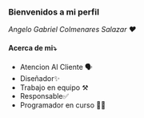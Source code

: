 <h3>Bienvenidos a mi perfil</h3>
<i>Angelo Gabriel Colmenares Salazar ❤</i>
<h4> Acerca de mi⤵️</h4>
<ul>
  <li>Atencion Al Cliente 🗣️
  <li>Diseñador✨
  <li>Trabajo en equipo ⚒️
  <li>Responsable✅
  <li>Programador en curso 🧑‍💻
</ul>
